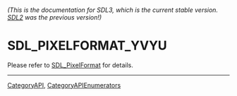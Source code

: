 ###### (This is the documentation for SDL3, which is the current stable version. [SDL2](https://wiki.libsdl.org/SDL2/) was the previous version!)
# SDL_PIXELFORMAT_YVYU

Please refer to [SDL_PixelFormat](SDL_PixelFormat) for details.

----
[CategoryAPI](CategoryAPI), [CategoryAPIEnumerators](CategoryAPIEnumerators)

